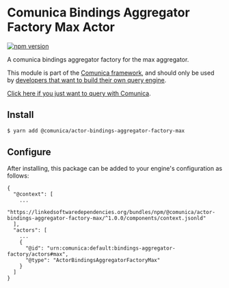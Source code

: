 # Comunica Bindings Aggregator Factory Max Actor

[![npm version](https://badge.fury.io/js/%40comunica%2Factor-bindings-aggregator-factory-max.svg)](https://www.npmjs.com/package/@comunica/actor-bindings-aggregator-factory-max)

A comunica bindings aggregator factory for the max aggregator.

This module is part of the [Comunica framework](https://github.com/comunica/comunica),
and should only be used by [developers that want to build their own query engine](https://comunica.dev/docs/modify/).

[Click here if you just want to query with Comunica](https://comunica.dev/docs/query/).

## Install

```bash
$ yarn add @comunica/actor-bindings-aggregator-factory-max
```

## Configure

After installing, this package can be added to your engine's configuration as follows:
```text
{
  "@context": [
    ...
    "https://linkedsoftwaredependencies.org/bundles/npm/@comunica/actor-bindings-aggregator-factory-max/^1.0.0/components/context.jsonld"
  ],
  "actors": [
    ...
    {
      "@id": "urn:comunica:default:bindings-aggregator-factory/actors#max",
      "@type": "ActorBindingsAggregatorFactoryMax"
    }
  ]
}
```
